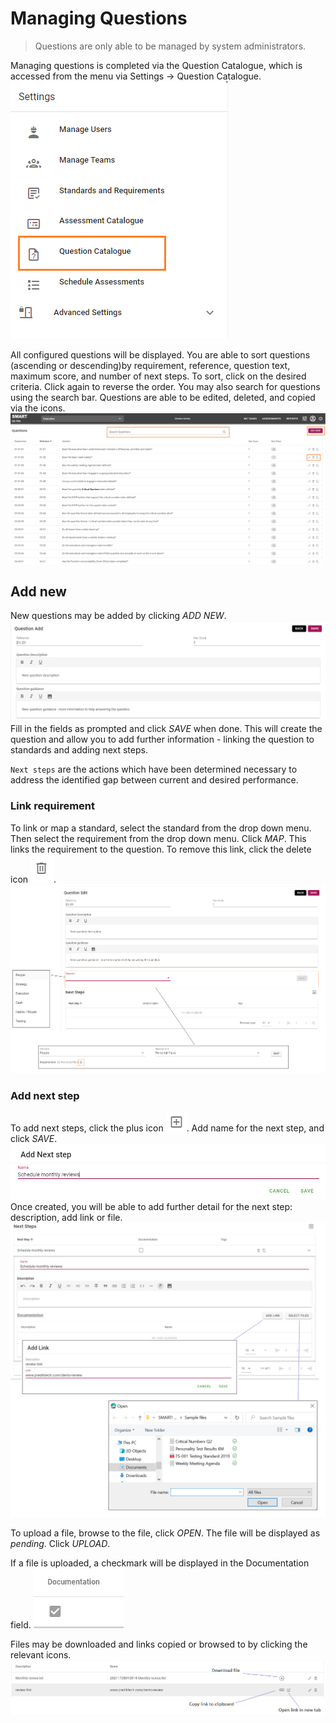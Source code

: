 # Managing Questions
>Questions are only able to be managed by system administrators.

Managing questions is completed via the Question Catalogue, which is accessed from the menu via Settings -> Question Catalogue.
![Image](../assets/screenshots/jobs/menu-Qcatalogue.png)

All configured questions will be displayed. You are able to sort questions (ascending or descending)by requirement, reference, question text, maximum score, and number of next steps. To sort, click on the desired criteria. Click again to reverse the order. You may also search for questions using the search bar. Questions are able to be edited, deleted, and copied via the icons. 
![image](../assets/screenshots/jobs/questioncatalogue.png)

## Add new
New questions may be added by clicking _ADD NEW_.
![image](../assets/screenshots/jobs/addQuestion.png)
Fill in the fields as prompted and click _SAVE_ when done. This will create the question and allow you to add further information - linking the question to standards and adding next steps. 

``Next steps`` are the actions which have been determined necessary to address the identified gap between current and desired performance. 

### Link requirement
To link or map a standard, select the standard from the drop down menu. Then select the requirement from the drop down menu. Click _MAP_. This links the requirement to the question. To remove this link, click the delete icon ![image](../assets/screenshots/jobs/deleteIcon.png).
![image](../assets/screenshots/jobs/Qlinks.png)

### Add next step
To add next steps, click the plus icon ![image](../assets/screenshots/jobs/plusIcon.png).
Add name for the next step, and click _SAVE_.
![image](../assets/screenshots/jobs/addNextStep.png)
Once created, you will be able to add further detail for the next step: description, add link or file.
![image](../assets/screenshots/jobs/Qnextsteps.png)

To upload a file, browse to the file, click _OPEN_. The file will be displayed as _pending_. Click _UPLOAD_.

If a file is uploaded, a checkmark will be displayed in the Documentation field.
![image](../assets/screenshots/jobs/DocIncluded.png)

Files may be downloaded and links copied or browsed to by clicking the relevant icons.
![image](../assets/screenshots/jobs/DocActions.png)